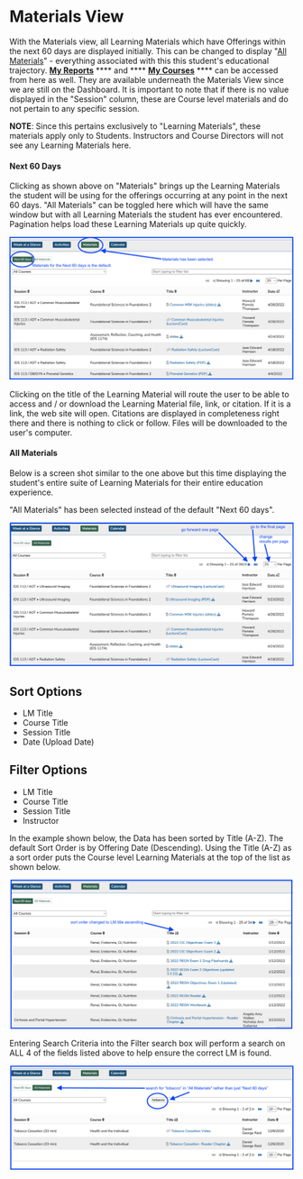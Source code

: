 # Materials View

With the Materials view, all Learning Materials which have Offerings within the next 60 days are displayed initially. This can be changed to display "[All Materials](https://iliosproject.gitbook.io/ilios-user-guide/dashboard/materials-view#all-materials)" - everything associated with this this student's educational trajectory. [**My Reports**](https://iliosproject.gitbook.io/ilios-user-guide/dashboard/my-reports) **** and **** [**My Courses**](https://iliosproject.gitbook.io/ilios-user-guide/dashboard/my-courses) **** can be accessed from here as well. They are available underneath the Materials View since we are still on the Dashboard. It is important to note that if there is no value displayed in the "Session" column, these are Course level materials and do not pertain to any specific session.

**NOTE**: Since this pertains exclusively to "Learning Materials", these materials apply only to Students. Instructors and Course Directors will not see any Learning Materials here.

#### Next 60 Days

Clicking as shown above on "Materials" brings up the Learning Materials the student will be using for the offerings occurring at any point in the next 60 days. "All Materials" can be toggled here which will have the same window but with all Learning Materials the student has ever encountered. Pagination helps load these Learning Materials up quite quickly.

![](<../.gitbook/assets/Screen Shot 2022-03-21 at 2.41.46 PM.png>)

Clicking on the title of the Learning Material will route the user to be able to access and / or download the Learning Material file, link, or citation. If it is a link, the web site will open. Citations are displayed in completeness right there and there is nothing to click or follow. Files will be downloaded to the user's computer.

#### All Materials

Below is a screen shot similar to the one above but this time displaying the student's entire suite of Learning Materials for their entire education experience.

"All Materials" has been selected instead of the default "Next 60 days".

![](<../.gitbook/assets/Screen Shot 2022-03-21 at 2.53.05 PM.png>)

## Sort Options

* LM Title
* Course Title&#x20;
* Session Title
* Date (Upload Date)

## Filter Options

* LM Title
* Course Title
* Session Title
* Instructor

In the example shown below, the Data has been sorted by Title (A-Z). The default Sort Order is by Offering Date (Descending). Using the Title (A-Z) as a sort order puts the Course level Learning Materials at the top of the list as shown below.&#x20;

![](<../.gitbook/assets/Screen Shot 2022-03-23 at 3.27.05 PM.png>)

Entering Search Criteria into the Filter search box will perform a search on ALL 4 of the fields listed above to help ensure the correct LM is found.

![All Materials option - search results shown](<../.gitbook/assets/Screen Shot 2022-03-23 at 3.31.19 PM.png>)
